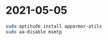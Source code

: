 # 2021-05-05

```bash
sudo aptitude install apparmor-utils
sudo aa-disable msmtp
```

[Configuring msmtp on Debian Buster]:
	https://goral.net.pl/post/configuring-msmtp-on-debian-buster/
	"goral.net.pl"
